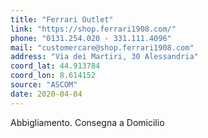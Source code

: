 ```yaml
---
title: "Ferrari Outlet"
link: "https://shop.ferrari1908.com/"
phone: "0131.254.020 - 331.111.4096"
mail: "customercare@shop.ferrari1908.com"
address: "Via dei Martiri, 30 Alessandria"
coord_lat: 44.913784
coord_lon: 8.614152
source: "ASCOM"
date: 2020-04-04
---
```


Abbigliamento. Consegna a Domicilio
